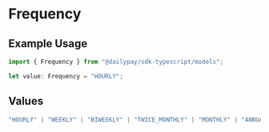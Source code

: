 # Frequency

## Example Usage

```typescript
import { Frequency } from "@dailypay/sdk-typescript/models";

let value: Frequency = "HOURLY";
```

## Values

```typescript
"HOURLY" | "WEEKLY" | "BIWEEKLY" | "TWICE_MONTHLY" | "MONTHLY" | "ANNUALLY"
```
